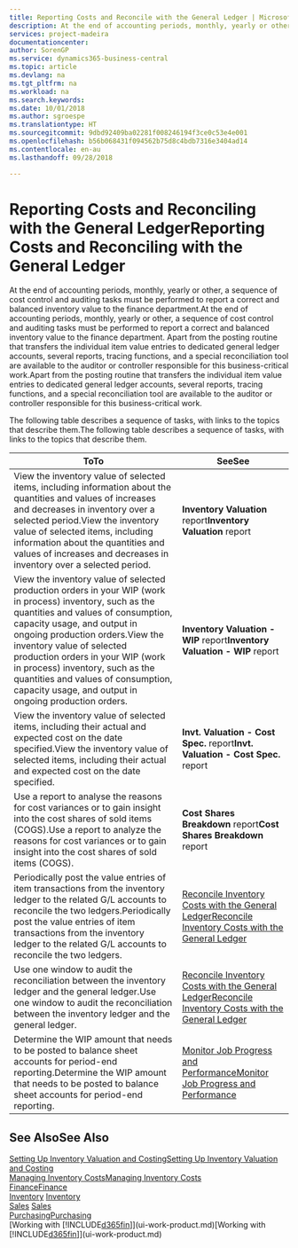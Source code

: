 ```yaml
---
title: Reporting Costs and Reconcile with the General Ledger | Microsoft Docs
description: At the end of accounting periods, monthly, yearly or other, a sequence of cost control and auditing tasks must be performed to report a correct and balanced inventory value to the finance department. Apart from the posting routine that transfers the individual item value entries to dedicated general ledger accounts, several reports, tracing functions, and a special reconciliation tool are available to the auditor or controller responsible for this business-critical work.
services: project-madeira
documentationcenter: 
author: SorenGP
ms.service: dynamics365-business-central
ms.topic: article
ms.devlang: na
ms.tgt_pltfrm: na
ms.workload: na
ms.search.keywords: 
ms.date: 10/01/2018
ms.author: sgroespe
ms.translationtype: HT
ms.sourcegitcommit: 9dbd92409ba02281f008246194f3ce0c53e4e001
ms.openlocfilehash: b56b068431f094562b75d8c4bdb7316e3404ad14
ms.contentlocale: en-au
ms.lasthandoff: 09/28/2018

---
```

# <a name="reporting-costs-and-reconciling-with-the-general-ledger"></a><span data-ttu-id="0d20b-104">Reporting Costs and Reconciling with the General Ledger</span><span class="sxs-lookup"><span data-stu-id="0d20b-104">Reporting Costs and Reconciling with the General Ledger</span></span>
<span data-ttu-id="0d20b-105">At the end of accounting periods, monthly, yearly or other, a sequence of cost control and auditing tasks must be performed to report a correct and balanced inventory value to the finance department.</span><span class="sxs-lookup"><span data-stu-id="0d20b-105">At the end of accounting periods, monthly, yearly or other, a sequence of cost control and auditing tasks must be performed to report a correct and balanced inventory value to the finance department.</span></span> <span data-ttu-id="0d20b-106">Apart from the posting routine that transfers the individual item value entries to dedicated general ledger accounts, several reports, tracing functions, and a special reconciliation tool are available to the auditor or controller responsible for this business-critical work.</span><span class="sxs-lookup"><span data-stu-id="0d20b-106">Apart from the posting routine that transfers the individual item value entries to dedicated general ledger accounts, several reports, tracing functions, and a special reconciliation tool are available to the auditor or controller responsible for this business-critical work.</span></span>  

 <span data-ttu-id="0d20b-107">The following table describes a sequence of tasks, with links to the topics that describe them.</span><span class="sxs-lookup"><span data-stu-id="0d20b-107">The following table describes a sequence of tasks, with links to the topics that describe them.</span></span>   

|<span data-ttu-id="0d20b-108">**To**</span><span class="sxs-lookup"><span data-stu-id="0d20b-108">**To**</span></span>|<span data-ttu-id="0d20b-109">**See**</span><span class="sxs-lookup"><span data-stu-id="0d20b-109">**See**</span></span>|  
|------------|-------------|  
|<span data-ttu-id="0d20b-110">View the inventory value of selected items, including information about the quantities and values of increases and decreases in inventory over a selected period.</span><span class="sxs-lookup"><span data-stu-id="0d20b-110">View the inventory value of selected items, including information about the quantities and values of increases and decreases in inventory over a selected period.</span></span>|<span data-ttu-id="0d20b-111">**Inventory Valuation** report</span><span class="sxs-lookup"><span data-stu-id="0d20b-111">**Inventory Valuation** report</span></span>|  
|<span data-ttu-id="0d20b-112">View the inventory value of selected production orders in your WIP (work in process) inventory, such as the quantities and values of consumption, capacity usage, and output in ongoing production orders.</span><span class="sxs-lookup"><span data-stu-id="0d20b-112">View the inventory value of selected production orders in your WIP (work in process) inventory, such as the quantities and values of consumption, capacity usage, and output in ongoing production orders.</span></span>|<span data-ttu-id="0d20b-113">**Inventory Valuation - WIP** report</span><span class="sxs-lookup"><span data-stu-id="0d20b-113">**Inventory Valuation - WIP** report</span></span>|  
|<span data-ttu-id="0d20b-114">View the inventory value of selected items, including their actual and expected cost on the date specified.</span><span class="sxs-lookup"><span data-stu-id="0d20b-114">View the inventory value of selected items, including their actual and expected cost on the date specified.</span></span>|<span data-ttu-id="0d20b-115">**Invt. Valuation - Cost Spec.** report</span><span class="sxs-lookup"><span data-stu-id="0d20b-115">**Invt. Valuation - Cost Spec.** report</span></span>|  
|<span data-ttu-id="0d20b-116">Use a report to analyse the reasons for cost variances or to gain insight into the cost shares of sold items (COGS).</span><span class="sxs-lookup"><span data-stu-id="0d20b-116">Use a report to analyze the reasons for cost variances or to gain insight into the cost shares of sold items (COGS).</span></span>|<span data-ttu-id="0d20b-117">**Cost Shares Breakdown** report</span><span class="sxs-lookup"><span data-stu-id="0d20b-117">**Cost Shares Breakdown** report</span></span>|  
|<span data-ttu-id="0d20b-118">Periodically post the value entries of item transactions from the inventory ledger to the related G/L accounts to reconcile the two ledgers.</span><span class="sxs-lookup"><span data-stu-id="0d20b-118">Periodically post the value entries of item transactions from the inventory ledger to the related G/L accounts to reconcile the two ledgers.</span></span>|[<span data-ttu-id="0d20b-119">Reconcile Inventory Costs with the General Ledger</span><span class="sxs-lookup"><span data-stu-id="0d20b-119">Reconcile Inventory Costs with the General Ledger</span></span>](finance-how-to-post-inventory-costs-to-the-general-ledger.md)|  
|<span data-ttu-id="0d20b-120">Use one window to audit the reconciliation between the inventory ledger and the general ledger.</span><span class="sxs-lookup"><span data-stu-id="0d20b-120">Use one window to audit the reconciliation between the inventory ledger and the general ledger.</span></span>|[<span data-ttu-id="0d20b-121">Reconcile Inventory Costs with the General Ledger</span><span class="sxs-lookup"><span data-stu-id="0d20b-121">Reconcile Inventory Costs with the General Ledger</span></span>](finance-how-to-post-inventory-costs-to-the-general-ledger.md)|  
|<span data-ttu-id="0d20b-122">Determine the WIP amount that needs to be posted to balance sheet accounts for period-end reporting.</span><span class="sxs-lookup"><span data-stu-id="0d20b-122">Determine the WIP amount that needs to be posted to balance sheet accounts for period-end reporting.</span></span>|[<span data-ttu-id="0d20b-123">Monitor Job Progress and Performance</span><span class="sxs-lookup"><span data-stu-id="0d20b-123">Monitor Job Progress and Performance</span></span>](projects-how-monitor-progress-performance.md)|

## <a name="see-also"></a><span data-ttu-id="0d20b-124">See Also</span><span class="sxs-lookup"><span data-stu-id="0d20b-124">See Also</span></span>  
[<span data-ttu-id="0d20b-125">Setting Up Inventory Valuation and Costing</span><span class="sxs-lookup"><span data-stu-id="0d20b-125">Setting Up Inventory Valuation and Costing</span></span>](finance-set-up-inventory-valuation-and-costing.md)  
[<span data-ttu-id="0d20b-126">Managing Inventory Costs</span><span class="sxs-lookup"><span data-stu-id="0d20b-126">Managing Inventory Costs</span></span>](finance-manage-inventory-costs.md)  
[<span data-ttu-id="0d20b-127">Finance</span><span class="sxs-lookup"><span data-stu-id="0d20b-127">Finance</span></span>](finance.md)  
<span data-ttu-id="0d20b-128">[Inventory](inventory-manage-inventory.md) </span><span class="sxs-lookup"><span data-stu-id="0d20b-128">[Inventory](inventory-manage-inventory.md) </span></span>  
<span data-ttu-id="0d20b-129">[Sales](sales-manage-sales.md) </span><span class="sxs-lookup"><span data-stu-id="0d20b-129">[Sales](sales-manage-sales.md) </span></span>  
[<span data-ttu-id="0d20b-130">Purchasing</span><span class="sxs-lookup"><span data-stu-id="0d20b-130">Purchasing</span></span>](purchasing-manage-purchasing.md)  
<span data-ttu-id="0d20b-131">[Working with [!INCLUDE[d365fin](includes/d365fin_md.md)]](ui-work-product.md)</span><span class="sxs-lookup"><span data-stu-id="0d20b-131">[Working with [!INCLUDE[d365fin](includes/d365fin_md.md)]](ui-work-product.md)</span></span>

